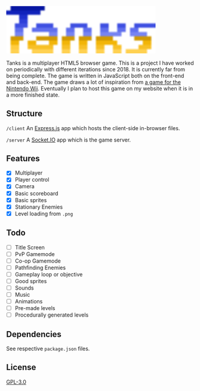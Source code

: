 <img src="./client/res/logo.svg" width="400px">

Tanks is a multiplayer HTML5 browser game. This is a project I have worked on periodically with different iterations since 2018. It is currently far from being complete. The game is written in JavaScript both on the front-end and back-end. The game draws a lot of inspiration from [a game for the Nintendo Wii][tanks]. Eventually I plan to host this game on my website when it is in a more finished state.

## Structure
`/client` An [Express.js][express] app which hosts the client-side in-browser files.

`/server` A [Socket.IO][socketio] app which is the game server.

## Features
- [x] Multiplayer
- [x] Player control
- [x] Camera
- [x] Basic scoreboard
- [x] Basic sprites
- [x] Stationary Enemies
- [x] Level loading from `.png`

## Todo
- [ ] Title Screen
- [ ] PvP Gamemode
- [ ] Co-op Gamemode
- [ ] Pathfinding Enemies
- [ ] Gameplay loop or objective
- [ ] Good sprites
- [ ] Sounds
- [ ] Music
- [ ] Animations
- [ ] Pre-made levels
- [ ] Procedurally generated levels 

## Dependencies
See respective `package.json` files.

## License
[GPL-3.0][License]

[express]: https://expressjs.com/
[socketio]: https://socket.io/
[tanks]: https://nintendo.fandom.com/wiki/Tanks!
[license]: https://choosealicense.com/licenses/gpl-3.0/
